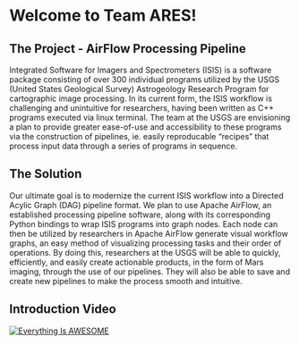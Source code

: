 # Welcome to Team ARES!

## The Project - AirFlow Processing Pipeline
Integrated Software for Imagers and Spectrometers (ISIS) is a software package consisting of over 300 individual programs utilized by the USGS (United States Geological Survey) Astrogeology Research Program for cartographic image processing. In its current form, the ISIS workflow is challenging and unintuitive for researchers, having been written as C++ programs executed via linux terminal. The team at the USGS are envisioning a plan to provide greater ease-of-use and accessibility to these programs via the construction of pipelines, ie. easily reproducable “recipes” that process input data through a series of programs in sequence.

## The Solution
Our ultimate goal is to modernize the current ISIS workflow into a Directed Acylic Graph (DAG) pipeline format. We plan to use Apache AirFlow, an established processing pipeline software, along with its corresponding Python bindings to wrap ISIS programs into graph nodes. Each node can then be utilized by researchers in Apache AirFlow generate visual workflow graphs, an easy method of visualizing processing tasks and their order of operations. By doing this, researchers at the USGS will be able to quickly, efficiently, and easily create actionable products, in the form of Mars imaging, through the use of our pipelines. They will also be able to save and create new pipelines to make the process smooth and intuitive.

## Introduction Video
[![Everything Is AWESOME](https://img.youtube.com/vi/Q8ULtCwcadw/0.jpg)](https://www.youtube.com/watch?v=Q8ULtCwcadw "Team ARES Introduction Video")

